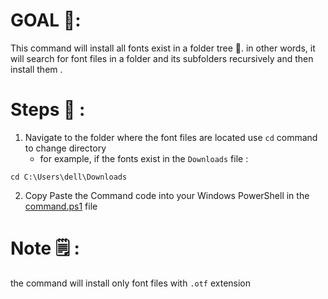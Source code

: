 
# GOAL 🎯: 


This command will install all fonts exist in a folder tree 📁. in other words,  it will search for font files  in a folder and its subfolders recursively and then install them .

# Steps 📓 :  

1. Navigate to the folder where the font files are located 
use `cd` command to change directory 
   - for example, if the fonts exist in the `Downloads` file : 
```shell
cd C:\Users\dell\Downloads
```
2. Copy Paste the Command code into your Windows PowerShell  in the [command.ps1](./command.ps1) file 

# Note 🗒️ : 
the command will install only font files with `.otf` extension 
